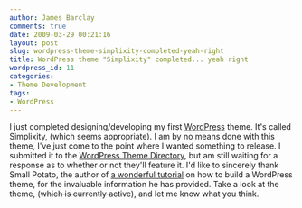 ```yaml
---
author: James Barclay
comments: true
date: 2009-03-29 00:21:16
layout: post
slug: wordpress-theme-simplixity-completed-yeah-right
title: WordPress theme "Simplixity" completed... yeah right
wordpress_id: 11
categories:
- Theme Development
tags:
- WordPress
---
```


I just completed designing/developing my first [WordPress](http://wordpress.org/) theme. It's called Simplixity, (which seems appropriate). I am by no means done with this theme, I've just come to the point where I wanted something to release. I submitted it to the [WordPress Theme Directory](http://wordpress.org/extend/themes/), but am still waiting for a response as to whether or not they'll feature it. I'd like to sincerely thank Small Potato, the author of [a wonderful tutorial](http://www.wpdesigner.com/2007/02/19/so-you-want-to-create-wordpress-themes-huh/) on how to build a WordPress theme, for the invaluable information he has provided. Take a look at the theme, (<strike>which is currently active</strike>), and let me know what you think.
